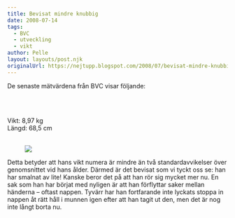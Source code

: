 ```yaml
---
title: Bevisat mindre knubbig
date: 2008-07-14
tags: 
  - BVC
  - utveckling
  - vikt	
author: Pelle
layout: layouts/post.njk
originalUrl: https://nejtupp.blogspot.com/2008/07/bevisat-mindre-knubbig.html
---
```


De senaste mätvärdena från BVC visar följande:

<br><br>




Vikt: 8,97 kg<br>
Längd: 68,5 cm<br>
<br>
<figure>
  <img src="../../../img/2008/07/_MG_5081_1024pix.jpg">
</figure>

Detta betyder att hans vikt numera är mindre än två standardavvikelser över genomsnittet vid hans ålder. Därmed är det bevisat som vi tyckt oss se: han har smalnat av lite! Kanske beror det på att han rör sig mycket mer nu. En sak som han har börjat med nyligen är att han förflyttar saker mellan händerna – oftast nappen. Tyvärr har han fortfarande inte lyckats stoppa in nappen åt rätt håll i munnen igen efter att han tagit ut den, men det är nog inte långt borta nu.
